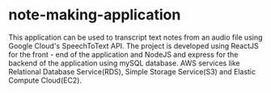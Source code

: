 # note-making-application
This application can be used to transcript text notes from an audio file using Google Cloud's SpeechToText API. The project is developed using ReactJS for the front - end of the application and NodeJS and express for the backend of the application using mySQL database. AWS services like Relational Database Service(RDS), Simple Storage Service(S3) and Elastic Compute Cloud(EC2).
